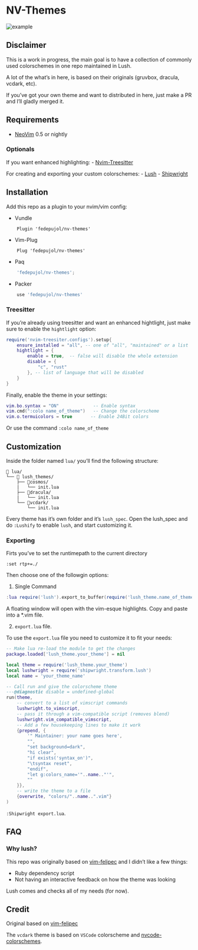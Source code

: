 # NV-Themes

![example](https://github.com/fedepujol/nv-themes/blob/main/media/image01.jpg)

## Disclaimer

This is a work in progress, the main goal is to have a collection of
commonly used colorschemes in one repo maintained in Lush.

A lot of the what’s in here, is based on their originals (gruvbox,
dracula, vcdark, etc).

If you’ve got your own theme and want to distributed in here, just make
a PR and I’ll gladly merged it.

## Requirements

-   [NeoVim](https://github.com/neovim/neovim) 0.5 or nightly

### Optionals

If you want enhanced highlighting: -
[Nvim-Treesitter](https://github.com/nvim-treesitter/nvim-treesitter)

For creating and exporting your custom colorschemes: -
[Lush](https://github.com/rktjmp/lush.nvim) -
[Shipwright](https://github.com/rktjmp/shipwright.nvim)

## Installation

Add this repo as a plugin to your nvim/vim config:

-   Vundle

```vim-script
    Plugin 'fedepujol/nv-themes'
```

-   Vim-Plug
```vim-script
    Plug 'fedepujol/nv-themes'
```
-   Paq
```lua
    'fedepujol/nv-themes';
```
-   Packer
```lua
    use 'fedepujol/nv-themes'
```
### Treesitter

If you’re already using treesitter and want an enhanced hightlight, just
make sure to enable the `hightlight` option:

``` lua
require('nvim-treesiter.configs').setup{
	ensure_installed = "all", -- one of "all", "maintained" or a list
	hightlight = {
		enable = true, 	-- false will disable the whole extension
		disable = {
			"c", "rust"
		}, -- list of language that will be disabled
	}
}
```

Finally, enable the theme in your settings:

``` lua
vim.bo.syntax = "ON" 		 	 -- Enable syntax
vim.cmd(":colo name_of_theme") 	 -- Change the colorscheme
vim.o.termuicolors = true 	 	-- Enable 24Bit colors
```

Or use the command `:colo name_of_theme`

## Customization

Inside the folder named `lua/` you’ll find the following structure:

``` text
📁 lua/
└── 📁 lush_themes/
	├── 📁cosmos/
	|	└── init.lua
	├── 📁dracula/
	|	└── init.lua
	└── 📁vcdark/
		└── init.lua
```

Every theme has it’s own folder and it’s `lush_spec`. Open the lush_spec
and do `:Lushify` to enable `lush`, and start customizing it.

### Exporting

Firts you’ve to set the runtimepath to the current directory

`:set rtp+=./`

Then choose one of the followgin options:

1.  Single Command

``` lua
:lua require('lush').export_to_buffer(require('lush_theme.name_of_theme_to_export'))
```

A floating window will open with the vim-esque highlights. Copy and
paste into a \*.vim file.

2.  `export.lua` file.

To use the `export.lua` file you need to customize it to fit your needs:

``` lua
-- Make lua re-load the module to get the changes
package.loaded['lush_theme.your_theme'] = nil

local theme = require('lush_theme.your_theme')
local lushwright = require('shipwright.transform.lush')
local name = 'your_theme_name'

-- Call run and give the colorscheme theme
---@diagnostic disable = undefined-global
run(theme,
	-- convert to a list of vimscript commands
	lushwright.to_vimscript,
	-- pass it through a vim-compatible script (removes blend)
	lushwright.vim_compatible_vimscript,
	-- Add a few housekeeping lines to make it work
	{prepend, {
		'" Maintainer: your name goes here',
		"",
		"set background=dark",
		"hi clear",
		"if exists('syntax_on')",
		"\tsyntax reset",
		"endif",
		"let g:colors_name='"..name.."'",
		""
	}},
	-- write the theme to a file
	{overwrite, "colors/"..name..".vim"}
)
```

`:Shipwright export.lua`.

## FAQ

### Why lush?

This repo was originally based on
[vim-felipec](https://github.com/felipec/vim-felipec) and I didn’t like
a few things:

-   Ruby dependency script
-   Not having an interactive feedback on how the theme was looking

Lush comes and checks all of my needs (for now).

## Credit

Original based on [vim-felipec](https://github.com/felipec/vim-felipec)

The `vcdark` theme is based on `VSCode` colorscheme and
[nvcode-colorschemes](https://github.com/ChristianChiarulli/nvcode-color-schemes.vim).
